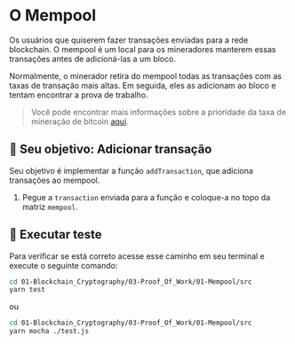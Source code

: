 # O Mempool

Os usuários que quiserem fazer transações enviadas para a rede blockchain. O mempool é um local para os mineradores manterem essas transações antes de adicioná-las a um bloco.

Normalmente, o minerador retira do mempool todas as transações com as taxas de transação mais altas. Em seguida, eles as adicionam ao bloco e tentam encontrar a prova de trabalho.

>  Você pode encontrar mais informações sobre a prioridade da taxa de mineração de bitcoin [aqui](https://en.bitcoin.it/wiki/Miner_fees#Priority_transactions).

## 🏁 Seu objetivo: Adicionar transação

Seu objetivo é implementar a função `addTransaction`, que adiciona transações ao mempool.

1. Pegue a `transaction` enviada para a função e coloque-a no topo da matriz `mempool`.

## 🧪 Executar teste

Para verificar se está correto acesse esse caminho em seu terminal e execute o seguinte comando:

```bash
cd 01-Blockchain_Cryptography/03-Proof_Of_Work/01-Mempool/src
yarn test
```

ou 

```bash
cd 01-Blockchain_Cryptography/03-Proof_Of_Work/01-Mempool/src
yarn mocha ./test.js
```